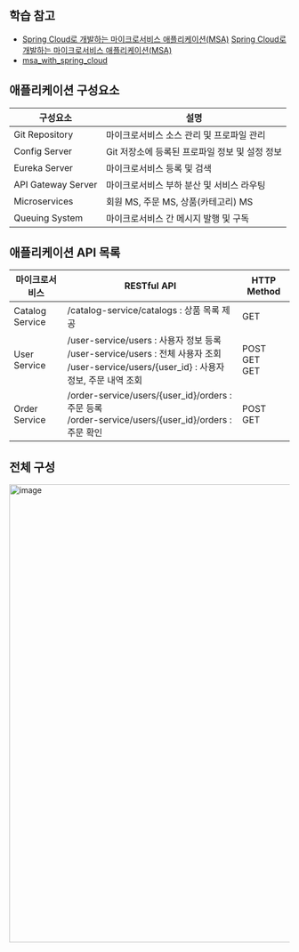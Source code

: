 ## 학습 참고
- [Spring Cloud로 개발하는 마이크로서비스 애플리케이션(MSA)](https://www.inflearn.com/course/%EC%8A%A4%ED%94%84%EB%A7%81-%ED%81%B4%EB%9D%BC%EC%9A%B0%EB%93%9C-%EB%A7%88%EC%9D%B4%ED%81%AC%EB%A1%9C%EC%84%9C%EB%B9%84%EC%8A%A4/dashboard)
 [Spring Cloud로 개발하는 마이크로서비스 애플리케이션(MSA)](https://www.inflearn.com/course/%EC%8A%A4%ED%94%84%EB%A7%81-%ED%81%B4%EB%9D%BC%EC%9A%B0%EB%93%9C-%EB%A7%88%EC%9D%B4%ED%81%AC%EB%A1%9C%EC%84%9C%EB%B9%84%EC%8A%A4/dashboard)
- [msa_with_spring_cloud](https://github.com/joneconsulting/msa_with_spring_cloud)

## 애플리케이션 구성요소
| 구성요소 | 설명 |
| --- | --- |
| Git Repository | 마이크로서비스 소스 관리 및 프로파일 관리 |
| Config Server | Git 저장소에 등록된 프로파일 정보 및 설정 정보 |
| Eureka Server | 마이크로서비스 등록 및 검색 |
| API Gateway Server | 마이크로서비스 부하 분산 및 서비스 라우팅 |
| Microservices | 회원 MS, 주문 MS, 상품(카테고리) MS |
| Queuing System | 마이크로서비스 간 메시지 발행 및 구독 |

## 애플리케이션 API 목록
| 마이크로서비스 | RESTful API | HTTP Method |
| --- | --- | --- |
| Catalog Service | /catalog-service/catalogs : 상품 목록 제공 | GET |
| User Service | /user-service/users : 사용자 정보 등록<br> /user-service/users : 전체 사용자 조회<br> /user-service/users/{user\_id} : 사용자 정보, 주문 내역 조회 | POST<br>GET<br>GET |
| Order Service | /order-service/users/{user\_id}/orders : 주문 등록<br>/order-service/users/{user\_id}/orders : 주문 확인 |POST<br>GET|

## 전체 구성
<img width="824" alt="image" src="https://user-images.githubusercontent.com/74492426/194121754-5afc4789-d3d3-4127-9b6e-4aa17a111ce6.png">
